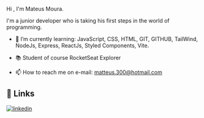 Hi , I'm Mateus Moura.

I'm a junior developer who is taking his first steps in the world of programming.

- 🧠 I’m currently learning: JavaScript, CSS, HTML, GIT, GITHUB, TailWind, NodeJs, Express, ReactJs, Styled Components, Vite.

- 📚 Student of course RocketSeat Explorer 

- 📫 How to reach me on e-mail: matteus.300@hotmail.com


## 🔗 Links

[![linkedin](https://img.shields.io/badge/linkedin-0A66C2?style=for-the-badge&logo=linkedin&logoColor=white)](https://www.linkedin.com/in/matteusmoura/)
